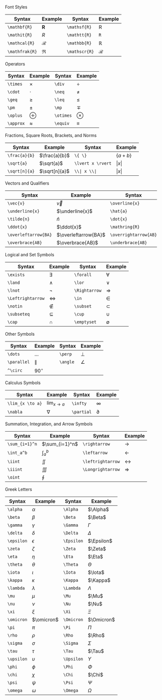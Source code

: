 Font Styles

| Syntax         | Example        | Syntax        | Example       |
|----------------|----------------|---------------|---------------|
| `\mathbf{R}`   | $\mathbf{R}$   | `\mathsf{R}`  | $\mathsf{R}$  |
| `\mathit{R}`   | $\mathit{R}$   | `\mathtt{R}`  | $\mathtt{R}$  |
| `\mathcal{R}`  | $\mathcal{R}$  | `\mathbb{R}`  | $\mathbb{R}$  |
| `\mathfrak{R}` | $\mathfrak{R}$ | `\mathscr{R}` | $\mathscr{R}$ |

Operators

| Syntax    | Example   | Syntax    | Example   |
|-----------|-----------|-----------|-----------|
| `\times`  | $\times$  | `\div`    | $\div$    |
| `\cdot`   | $\cdot$   | `\neq`    | $\neq$    |
| `\geq`    | $\geq$    | `\leq`    | $\leq$    |
| `\pm`     | $\pm$     | `\mp`     | $\mp$     |
| `\oplus`  | $\oplus$  | `\otimes` | $\otimes$ |
| `\approx` | $\approx$ | `\equiv`  | $\equiv$  |

Fractions, Square Roots, Brackets, and Norms

| Syntax        | Example       | Syntax            | Example           |
|---------------|---------------|-------------------|-------------------|
| `\frac{a}{b}` | $\frac{a}{b}$ | `\{ \}`           | $\{a + b\}$       |
| `\sqrt{a}`    | $\sqrt{a}$    | `\lvert x \rvert` | $\lvert x \rvert$ |
| `\sqrt[n]{a}` | $\sqrt[n]{a}$ | `\\\| x \\\|`     | $\| x \|$         |

Vectors and Qualifiers

| Syntax               | Example              | Syntax                | Example               |
|----------------------|----------------------|-----------------------|-----------------------|
| `\vec{v}`            | $\vec{v}$            | `\overline{x}`        | $\overline{x}$        |
| `\underline{x}`      | $\underline{x}$      | `\hat{a}`             | $\hat{a}$             |
| `\tilde{n}`          | $\tilde{n}$          | `\dot{x}`             | $\dot{x}$             |
| `\ddot{x}`           | $\ddot{x}$           | `\mathring{R}`        | $\mathring{R}$        |
| `\overleftarrow{BA}` | $\overleftarrow{BA}$ | `\overrightarrow{AB}` | $\overrightarrow{AB}$ |
| `\overbrace{AB}`     | $\overbrace{AB}$     | `\underbrace{AB}`     | $\underbrace{AB}$     |

Logical and Set Symbols

| Syntax            | Example           | Syntax        | Example       |
|-------------------|-------------------|---------------|---------------|
| `\exists`         | $\exists$         | `\forall`     | $\forall$     |
| `\land`           | $\land$           | `\lor`        | $\lor$        |
| `\lnot`           | $\lnot$           | `\Rightarrow` | $\Rightarrow$ |
| `\Leftrightarrow` | $\Leftrightarrow$ | `\in`         | $\in$         |
| `\notin`          | $\notin$          | `\subset`     | $\subset$     |
| `\subseteq`       | $\subseteq$       | `\cup`        | $\cup$        |
| `\cap`            | $\cap$            | `\emptyset`   | $\emptyset$   |

Other Symbols

| Syntax      | Example     | Syntax   | Example  |
|-------------|-------------|----------|----------|
| `\dots`     | $\dots$     | `\perp`  | $\perp$  |
| `\parallel` | $\parallel$ | `\angle` | $\angle$ |
| `^\circ`    | $90^\circ$  |          |          |

Calculus Symbols

| Syntax           | Example          | Syntax     | Example    |
|------------------|------------------|------------|------------|
| `\lim_{x \to a}` | $\lim_{x \to a}$ | `\infty`   | $\infty$   |
| `\nabla`         | $\nabla$         | `\partial` | $\partial$ |

Summation, Integration, and Arrow Symbols

| Syntax         | Example        | Syntax            | Example           |
|----------------|----------------|-------------------|-------------------|
| `\sum_{i=1}^n` | $\sum_{i=1}^n$ | `\rightarrow`     | $\rightarrow$     |
| `\int_a^b`     | $\int_a^b$     | `\leftarrow`      | $\leftarrow$      |
| `\iint`        | $\iint$        | `\leftrightarrow` | $\leftrightarrow$ |
| `\iiint`       | $\iiint$       | `\Longrightarrow` | $\Longrightarrow$ |
| `\oint`        | $\oint$        |                   |                   |

Greek Letters

| Syntax     | Example    | Syntax     | Example    |
|------------|------------|------------|------------|
| `\alpha`   | $\alpha$   | `\Alpha`   | $\Alpha$   |
| `\beta`    | $\beta$    | `\Beta`    | $\Beta$    |
| `\gamma`   | $\gamma$   | `\Gamma`   | $\Gamma$   |
| `\delta`   | $\delta$   | `\Delta`   | $\Delta$   |
| `\epsilon` | $\epsilon$ | `\Epsilon` | $\Epsilon$ |
| `\zeta`    | $\zeta$    | `\Zeta`    | $\Zeta$    |
| `\eta`     | $\eta$     | `\Eta`     | $\Eta$     |
| `\theta`   | $\theta$   | `\Theta`   | $\Theta$   |
| `\iota`    | $\iota$    | `\Iota`    | $\Iota$    |
| `\kappa`   | $\kappa$   | `\Kappa`   | $\Kappa$   |
| `\lambda`  | $\lambda$  | `\Lambda`  | $\Lambda$  |
| `\mu`      | $\mu$      | `\Mu`      | $\Mu$      |
| `\nu`      | $\nu$      | `\Nu`      | $\Nu$      |
| `\xi`      | $\xi$      | `\Xi`      | $\Xi$      |
| `\omicron` | $\omicron$ | `\Omicron` | $\Omicron$ |
| `\pi`      | $\pi$      | `\Pi`      | $\Pi$      |
| `\rho`     | $\rho$     | `\Rho`     | $\Rho$     |
| `\sigma`   | $\sigma$   | `\Sigma`   | $\Sigma$   |
| `\tau`     | $\tau$     | `\Tau`     | $\Tau$     |
| `\upsilon` | $\upsilon$ | `\Upsilon` | $\Upsilon$ |
| `\phi`     | $\phi$     | `\Phi`     | $\Phi$     |
| `\chi`     | $\chi$     | `\Chi`     | $\Chi$     |
| `\psi`     | $\psi$     | `\Psi`     | $\Psi$     |
| `\omega`   | $\omega$   | `\Omega`   | $\Omega$   |
